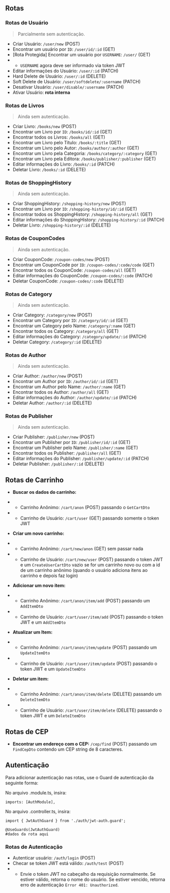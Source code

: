 ## Rotas

### Rotas de Usuário

> Parcialmente sem autenticação.

- Criar Usuário: `/user/new` (POST)
- Encontrar um usuário por `ID`: `/user/id/:id` (GET)
- [Rota Protegida] Encontrar um usuário por `USERNAME`: `/user/` (GET)
- - `USERNAME` agora deve ser informado via token JWT
- Editar informações do Usuário: `/user/:id` (PATCH)
- Hard Delete de Usuário: `/user/:id` (DELETE)
- Soft Delete de Usuário: `/user/softdelete/:username` (PATCH)
- Desativar Usuário: `/user/disable/:username` (PATCH)
- Ativar Usuário: **rota interna**

### Rotas de Livros

> Ainda sem autenticação.

- Criar Livro: `/books/new` (POST)
- Encontrar um Livro por `ID`: `/books/id/:id` (GET)
- Encontrar todos os Livros: `/books/all` (GET)
- Encontrar um Livro pelo Título: `/books/:title` (GET)
- Encontrar um Livro pelo Autor: `/books/author/:author` (GET)
- Encontrar um Livro pela Categoria: `/books/category/:category` (GET)
- Encontrar um Livro pela Editora: `/books/publisher/:publisher` (GET)
- Editar informações do Livro: `/books/:id` (PATCH)
- Deletar Livro: `/books/:id` (DELETE)

### Rotas de ShoppingHistory

> Ainda sem autenticação.

- Criar ShoppingHistory: `/shopping-history/new` (POST)
- Encontrar um Livro por `ID`: `/shopping-history/id/:id` (GET)
- Encontrar todos os ShoppingHistory: `/shopping-history/all` (GET)
- Editar informações do ShoppingHistory: `/shopping-history/:id` (PATCH)
- Deletar Livro: `/shopping-history/:id` (DELETE)

### Rotas de CouponCodes

> Ainda sem autenticação.

- Criar CouponCode: `/coupon-codes/new` (POST)
- Encontrar um CouponCode por `ID`: `/coupon-codes/:code/code` (GET)
- Encontrar todos os CouponCode: `/coupon-codes/all` (GET)
- Editar informações do CouponCode: `/coupon-codes/:code` (PATCH)
- Deletar CouponCode: `/coupon-codes/:code` (DELETE)

### Rotas de Category

> Ainda sem autenticação.

- Criar Category: `/category/new` (POST)
- Encontrar um Category por `ID`: `/category/id/:id` (GET)
- Encontrar um Category pelo Name: `/category/:name` (GET)
- Encontrar todos os Category: `/category/all` (GET)
- Editar informações do Category: `/category/update/:id` (PATCH)
- Deletar Category: `/category/:id` (DELETE)

### Rotas de Author

> Ainda sem autenticação.

- Criar Author: `/author/new` (POST)
- Encontrar um Author por `ID`: `/author/id/:id` (GET)
- Encontrar um Author pelo Name: `/author/:name` (GET)
- Encontrar todos os Author: `/author/all` (GET)
- Editar informações do Author: `/author/update/:id` (PATCH)
- Deletar Author: `/author/:id` (DELETE)

### Rotas de Publisher

> Ainda sem autenticação.

- Criar Publisher: `/publisher/new` (POST)
- Encontrar um Publisher por `ID`: `/publisher/id/:id` (GET)
- Encontrar um Publisher pelo Name: `/publisher/:name` (GET)
- Encontrar todos os Publisher: `/publisher/all` (GET)
- Editar informações do Publisher: `/publisher/update/:id` (PATCH)
- Deletar Publisher: `/publisher/:id` (DELETE)

## Rotas de Carrinho

- **Buscar os dados do carrinho:**
- - Carrinho Anônimo: `/cart/anon` (POST) passando o `GetCartDto`
- - Carrinho de Usuário: `/cart/user` (GET) passando somente o token JWT

- **Criar um novo carrinho:**
- - Carrinho Anônimo: `/cart/new/anon` (GET) sem passar nada
- - Carrinho de Usuário: `/cart/new/user` (POST) passando o token JWT e um `CreateUserCartDto` vazio se for um carrinho novo ou com a id de um carrinho anônimo (quando o usuário adiciona itens ao carrinho e depois faz login)

- **Adicionar um novo item:**
- - Carrinho Anônimo: `/cart/anon/item/add` (POST) passando um `AddItemDto`
- - Carrinho de Usuário: `/cart/user/item/add` (POST) passando o token JWT e um `AddItemDto`

- **Atualizar um Item:**
- - Carrinho Anônimo: `/cart/anon/item/update` (POST) passando um `UpdateItemDto`
- - Carrinho de Usuário: `/cart/user/item/update` (POST) passando o token JWT e um `UpdateItemDto`

- **Deletar um item:**
- - Carrinho Anônimo: `/cart/anon/item/delete` (DELETE) passando um `DeleteItemDto`
- - Carrinho de Usuário: `/cart/user/item/delete` (DELETE) passando o token JWT e um `DeleteItemDto`

## Rotas de CEP

- **Encontrar um endereço com o CEP:** `/cep/find` (POST) passando um `FindCepDto` contendo um CEP string de 8 caracteres.

## Autenticação

Para adicionar autenticação nas rotas, use o Guard de autenticação da seguinte forma:

No arquivo .module.ts, insira:

```
imports: [AuthModule],
```

No arquivo .controller.ts, insira:

```
import { JwtAuthGuard } from './auth/jwt-auth.guard';

@UseGuards(JwtAuthGuard)
#dados da rota aqui
```

### Rotas de Autenticação

- Autenticar usuário: `/auth/login` (POST)
- Checar se token JWT está válido: `/auth/test` (POST)
- - Envie o token JWT no cabeçalho da requisição normalmente.
    Se estiver válido, retorna o nome do usuário.
    Se estiver vencido, retorna erro de autenticação `Error 401: Unauthorized`.
